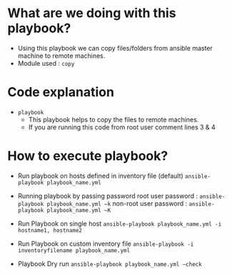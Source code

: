 # What are we doing with this playbook?
* Using this playbook we can copy files/folders from ansible master machine to remote machines.
* Module used : `copy`

# Code explanation
* `playbook` 
   - This playbook helps to copy the files to remote machines.
   - If you are running this code from root user comment lines 3 & 4

# How to execute playbook?
 - Run playbook on hosts defined in inventory file (default)
   `ansible-playbook playbook_name.yml`

 - Running playbook by passing password
   root user password     : `ansible-playbook playbook_name.yml –k`
   non-root user password : `ansible-playbook playbook_name.yml –K`

 - Run Playbook on single host
   `ansible-playbook playbook_name.yml -i hostname1, hostname2`

 - Run Playbook on custom inventory file
   `ansible-playbook -i inventoryfilename playbook_name.yml`
   
 - Playbook Dry run
   `ansible-playbook playbook_name.yml –check`